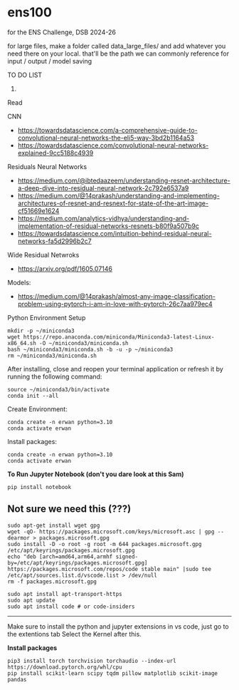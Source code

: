 # ens100
for the ENS Challenge, DSB 2024-26

for large files, make a folder called data_large_files/ and add whatever you need there on your local. that'll be the path we can commonly reference for input / output / model saving

TO DO LIST

1. 

Read

CNN
- https://towardsdatascience.com/a-comprehensive-guide-to-convolutional-neural-networks-the-eli5-way-3bd2b1164a53
- https://towardsdatascience.com/convolutional-neural-networks-explained-9cc5188c4939

Residuals Neural Networks
- https://medium.com/@ibtedaazeem/understanding-resnet-architecture-a-deep-dive-into-residual-neural-network-2c792e6537a9
- https://medium.com/@14prakash/understanding-and-implementing-architectures-of-resnet-and-resnext-for-state-of-the-art-image-cf51669e1624
- https://medium.com/analytics-vidhya/understanding-and-implementation-of-residual-networks-resnets-b80f9a507b9c
- https://towardsdatascience.com/intuition-behind-residual-neural-networks-fa5d2996b2c7

Wide Residual Netwroks
- https://arxiv.org/pdf/1605.07146
  
Models:
- https://medium.com/@14prakash/almost-any-image-classification-problem-using-pytorch-i-am-in-love-with-pytorch-26c7aa979ec4


Python Environment Setup
```console
mkdir -p ~/miniconda3
wget https://repo.anaconda.com/miniconda/Miniconda3-latest-Linux-x86_64.sh -O ~/miniconda3/miniconda.sh
bash ~/miniconda3/miniconda.sh -b -u -p ~/miniconda3
rm ~/miniconda3/miniconda.sh
```

After installing, close and reopen your terminal application or refresh it by running the following command:

```console
source ~/miniconda3/bin/activate
conda init --all
```

Create Environment:

```console
conda create -n erwan python=3.10
conda activate erwan
```

Install packages:

```console
conda create -n erwan python=3.10
conda activate erwan
```

**To Run Jupyter Notebook (don't you dare look at this Sam)**

```console
pip install notebook
```

Not sure we need this (???)
---
```console
sudo apt-get install wget gpg
wget -qO- https://packages.microsoft.com/keys/microsoft.asc | gpg --dearmor > packages.microsoft.gpg
sudo install -D -o root -g root -m 644 packages.microsoft.gpg /etc/apt/keyrings/packages.microsoft.gpg
echo "deb [arch=amd64,arm64,armhf signed-by=/etc/apt/keyrings/packages.microsoft.gpg] https://packages.microsoft.com/repos/code stable main" |sudo tee /etc/apt/sources.list.d/vscode.list > /dev/null
rm -f packages.microsoft.gpg
```

```console
sudo apt install apt-transport-https
sudo apt update
sudo apt install code # or code-insiders
```
---

Make sure to install the python and jupyter extensions in vs code, just go to the extentions tab
Select the Kernel after this.

**Install packages**

```console
pip3 install torch torchvision torchaudio --index-url https://download.pytorch.org/whl/cpu
pip install scikit-learn scipy tqdm pillow matplotlib scikit-image pandas
```














